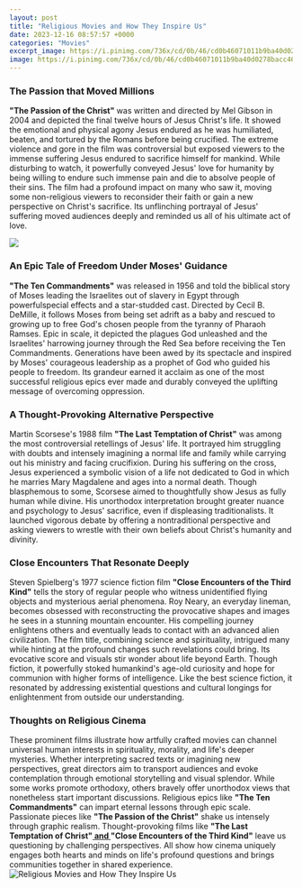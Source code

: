 ```yaml
---
layout: post
title: "Religious Movies and How They Inspire Us"
date: 2023-12-16 08:57:57 +0000
categories: "Movies"
excerpt_image: https://i.pinimg.com/736x/cd/0b/46/cd0b46071011b9ba40d0278bacc4662e.jpg
image: https://i.pinimg.com/736x/cd/0b/46/cd0b46071011b9ba40d0278bacc4662e.jpg
---
```


### The Passion that Moved Millions
**"The Passion of the Christ"** was written and directed by Mel Gibson in 2004 and depicted the final twelve hours of Jesus Christ's life. It showed the emotional and physical agony Jesus endured as he was humiliated, beaten, and tortured by the Romans before being crucified. The extreme violence and gore in the film was controversial but exposed viewers to the immense suffering Jesus endured to sacrifice himself for mankind. While disturbing to watch, it powerfully conveyed Jesus' love for humanity by being willing to endure such immense pain and die to absolve people of their sins. The film had a profound impact on many who saw it, moving some non-religious viewers to reconsider their faith or gain a new perspective on Christ's sacrifice. Its unflinching portrayal of Jesus' suffering moved audiences deeply and reminded us all of his ultimate act of love.

![](https://i.pinimg.com/736x/c3/7a/c9/c37ac982cee424ffdcb2832e38c5f09b.jpg)
### An Epic Tale of Freedom Under Moses' Guidance  
**"The Ten Commandments"** was released in 1956 and told the biblical story of Moses leading the Israelites out of slavery in Egypt through powerfulspecial effects and a star-studded cast. Directed by Cecil B. DeMille, it follows Moses from being set adrift as a baby and rescued to growing up to free God's chosen people from the tyranny of Pharaoh Ramses. Epic in scale, it depicted the plagues God unleashed and the Israelites' harrowing journey through the Red Sea before receiving the Ten Commandments. Generations have been awed by its spectacle and inspired by Moses' courageous leadership as a prophet of God who guided his people to freedom. Its grandeur earned it acclaim as one of the most successful religious epics ever made and durably conveyed the uplifting message of overcoming oppression.
### A Thought-Provoking Alternative Perspective  
Martin Scorsese's 1988 film **"The Last Temptation of Christ"** was among the most controversial retellings of Jesus' life. It portrayed him struggling with doubts and intensely imagining a normal life and family while carrying out his ministry and facing crucifixion. During his suffering on the cross, Jesus experienced a symbolic vision of a life not dedicated to God in which he marries Mary Magdalene and ages into a normal death. Though blasphemous to some, Scorsese aimed to thoughtfully show Jesus as fully human while divine. His unorthodox interpretation brought greater nuance and psychology to Jesus' sacrifice, even if displeasing traditionalists. It launched vigorous debate by offering a nontraditional perspective and asking viewers to wrestle with their own beliefs about Christ's humanity and divinity.
### Close Encounters That Resonate Deeply
Steven Spielberg's 1977 science fiction film **"Close Encounters of the Third Kind"** tells the story of regular people who witness unidentified flying objects and mysterious aerial phenomena. Roy Neary, an everyday lineman, becomes obsessed with reconstructing the provocative shapes and images he sees in a stunning mountain encounter. His compelling journey enlightens others and eventually leads to contact with an advanced alien civilization. The film title, combining science and spirituality, intrigued many while hinting at the profound changes such revelations could bring. Its evocative score and visuals stir wonder about life beyond Earth. Though fiction, it powerfully stoked humankind's age-old curiosity and hope for communion with higher forms of intelligence. Like the best science fiction, it resonated by addressing existential questions and cultural longings for enlightenment from outside our understanding.
### Thoughts on Religious Cinema
These prominent films illustrate how artfully crafted movies can channel universal human interests in spirituality, morality, and life's deeper mysteries. Whether interpreting sacred texts or imagining new perspectives, great directors aim to transport audiences and evoke contemplation through emotional storytelling and visual splendor. While some works promote orthodoxy, others bravely offer unorthodox views that nonetheless start important discussions. Religious epics like **"The Ten Commandments"** can impart eternal lessons through epic scale. Passionate pieces like **"The Passion of the Christ"** shake us intensely through graphic realism. Thought-provoking films like **"The Last Temptation of Christ"[ and ](https://thetopnews.github.io/page6/)"Close Encounters of the Third Kind"** leave us questioning by challenging perspectives. All show how cinema uniquely engages both hearts and minds on life's profound questions and brings communities together in shared experience.
![Religious Movies and How They Inspire Us](https://i.pinimg.com/736x/cd/0b/46/cd0b46071011b9ba40d0278bacc4662e.jpg)
